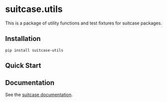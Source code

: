 # suitcase.utils

This is a package of utility functions and test fixtures for suitcase packages.

## Installation

```
pip install suitcase-utils
```

## Quick Start

## Documentation

See the [suitcase documentation](https://blueskyproject.io/suitcase/).
